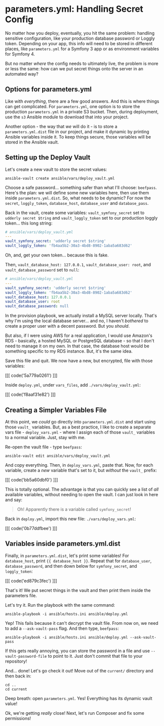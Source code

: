 # parameters.yml: Handling Secret Config

No matter how you deploy, eventually, you hit the same problem: handling sensitive
configuration, like your production database password or Loggly token. Depending
on your app, this info will need to be stored in different places, like `parameters.yml`
for a Symfony 3 app or as environment variables for Symfony 4.

But no matter *where* the config needs to ultimately live, the problem is more or
less the same: how can we put secret things onto the server in an automated way?

## Options for parameters.yml

Like with *everything*, there are a few good answers. And this is where things
can get complicated. For `parameters.yml`, one option is to store the production
`parameters.yml` in a private S3 bucket. Then, during deployment, use the `s3`
Ansible module to download that into your project.

Another option - the way that *we* will do it - is to store a `parameters.yml.dist`
file in our project, and make it dynamic by printing Ansible variables inside it.
To keep things secure, those variables will be stored in the Ansible vault.

## Setting up the Deploy Vault

Let's create a new vault to store the secret values:

```terminal
ansible-vault create ansible/vars/deploy_vault.yml
```

Choose a safe password... something safer than what I'll choose: `beefpass`.
Here's the plan: we will define some new variables here, then use them inside
`parameters.yml.dist`. So, what needs to be dynamic? For now the `secret`,
`loggly_token`, `database_host`, `database_user` and `database_pass`.

Back in the vault, create some variables: `vault_symfony_secret` set to
`udderly secret $tring` and `vault_loggly_token` set to our production loggly
token... this long string:

```yaml
# ansible/vars/deploy_vault.yml
---
vault_symfony_secret: 'udderly secret $string'
vault_loggly_token: 'fb4aa5b2-30a3-4bd8-8902-1aba5a683d62'
```

Oh, and, get your own token... because this is fake.

Then, `vault_database_host: 127.0.0.1`, `vault_database_user: root`, and
`vault_database_password` set to `null`:

```yaml
# ansible/vars/deploy_vault.yml
---
vault_symfony_secret: 'udderly secret $string'
vault_loggly_token: 'fb4aa5b2-30a3-4bd8-8902-1aba5a683d62'
vault_database_host: 127.0.0.1
vault_database_user: root
vault_database_password: null
```

In the provision playbook, we actually install a MySQL server locally. That's
why I'm using the local database server... and no, I haven't *bothered* to create
a proper user with a decent password. But you *should*.

But also, if I were using AWS for a real application, I would use Amazon's RDS -
basically, a hosted MySQL or PostgreSQL database - so that I don't need to manage
it on my own. In that case, the database host would be something specific to
my RDS instance. But, it's the same idea.

Save this file and quit. We now have a new, but encrypted, file with those variables:

[[[ code('5a779a0261') ]]]

Inside `deploy.yml`, under `vars_files`, add `./vars/deploy_vault.yml`:

[[[ code('f8aaf31e82') ]]]

## Creating a Simpler Variables File

At this point, we *could* go directly into `parameters.yml.dist` and start using
those `vault_` variables. But, as a best practice, I like to create a separate vars
file - `deploy_vars.yml` - where I assign each of those `vault_` variables to a normal
variable. Just, stay with me.

Re-open the vault file - type `beefpass`:

```terminal-silent
ansible-vault edit ansible/vars/deploy_vault.yml
```

And copy everything. Then, in `deploy_vars.yml`, paste that. Now, for each variable,
create a *new* variable that's set to it, but *without* the `vault_` prefix:

[[[ code('bb5a60dbf0') ]]]

This is totally optional. The advantage is that you can quickly see a list of *all*
available variables, without needing to open the vault. I can just look in here and say:

> Oh! Apparently there is a variable called `symfony_secret`!

Back in `deploy.yml`, import this new file: `./vars/deploy_vars.yml`:

[[[ code('0b77ddfbee') ]]]

## Variables inside parameters.yml.dist

Finally, in `parameters.yml.dist`, let's print some variables! For `database_host`,
print `{{ database_host }}`. Repeat that for `database_user`, `database_password`,
and then down below for `symfony_secret`, and `loggly_token`:

[[[ code('ed879c3fec') ]]]

That's it! We put secret things in the vault and then print them inside the parameters
file.

Let's try it. Run the playbook with the same command:

```terminal-silent
ansible-playbook -i ansible/hosts.ini ansible/deploy.yml
```

Yep! This fails because it can't decrypt the vault file. From now on, we need
to add a `--ask-vault-pass` flag. And then type, `beefpass`:

```terminal-silent
ansible-playbook -i ansible/hosts.ini ansible/deploy.yml --ask-vault-pass
```

If this gets really annoying, you can store the password in a file and use
`--vault-password-file` to point to it. Just don't commit that file to your repository!

And... done! Let's go check it out! Move out of the `current/` directory and then
back in:

```terminal-silent
cd ..
cd current
```

Deep breath: open `parameters.yml`. Yes! Everything has its dynamic vault
value!

Ok, we're getting *really* close! Next, let's run Composer and fix some permissions!
